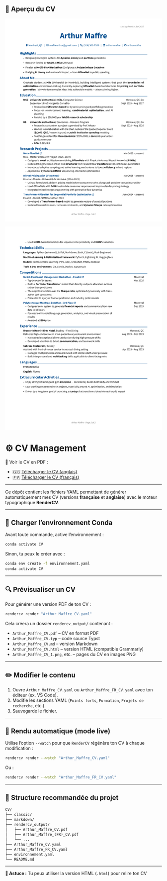 ## 📄 Aperçu du CV

[![Voir le CV](rendercv_output/Arthur_Maffre_CV_1.png)](rendercv_output/Arthur_Maffre_CV.pdf)

[![Voir le CV](rendercv_output/Arthur_Maffre_CV_2.png)](rendercv_output/Arthur_Maffre_CV.pdf)

# ⚙️ CV Management

🚀 Voir le CV en PDF :
- 🇬🇧 [Télécharger le CV (anglais)](rendercv_output/Arthur_Maffre_CV.pdf)
- 🇫🇷 [Télécharger le CV (français)](rendercv_output/Arthur_Maffre_FR_CV.pdf)

---

Ce dépôt contient les fichiers YAML permettant de générer automatiquement mes CV (versions **française** et **anglaise**) avec le moteur typographique **RenderCV**.

---

## 🐍 Charger l’environnement Conda

Avant toute commande, active l’environnement :

```bash
conda activate CV
```

Sinon, tu peux le créer avec :

```bash
conda env create -f environnement.yaml
conda activate CV
```

---

## 🔍 Prévisualiser un CV

Pour générer une version PDF de ton CV :

```bash
rendercv render "Arthur_Maffre_CV.yaml"
```

Cela créera un dossier `rendercv_output/` contenant :

- `Arthur_Maffre_CV.pdf` – CV en format PDF
- `Arthur_Maffre_CV.typ` – code source Typst
- `Arthur_Maffre_CV.md` – version Markdown
- `Arthur_Maffre_CV.html` – version HTML (compatible Grammarly)
- `Arthur_Maffre_CV_1.png`, etc. – pages du CV en images PNG

---

## ✏️ Modifier le contenu

1. Ouvre `Arthur_Maffre_CV.yaml` ou `Arthur_Maffre_FR_CV.yaml` avec ton éditeur (ex. VS Code).
2. Modifie les sections YAML (`Points forts`, `Formation`, `Projets de recherche`, etc.).
3. Sauvegarde le fichier.

---

## 🚀 Rendu automatique (mode live)

Utilise l’option `--watch` pour que `RenderCV` régénère ton CV à chaque modification :

```bash
rendercv render --watch "Arthur_Maffre_CV.yaml"
```

Ou :

```bash
rendercv render --watch "Arthur_Maffre_FR_CV.yaml"
```

---

## 📂 Structure recommandée du projet

```
CV/
├── classic/
├── markdown/
├── rendercv_output/
│   ├── Arthur_Maffre_CV.pdf
│   ├── Arthur_Maffre_(FR)_CV.pdf
│   └── ...
├── Arthur_Maffre_CV.yaml
├── Arthur_Maffre_FR_CV.yaml
├── environnement.yaml
└── README.md
```

---

**🧠 Astuce :** Tu peux utiliser la version HTML (`.html`) pour relire ton CV
